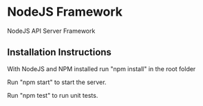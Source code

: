 # NodeJS Framework

NodeJS API Server Framework

## Installation Instructions

With NodeJS and NPM installed run "npm install" in the root folder

Run "npm start" to start the server.

Run "npm test" to run unit tests.